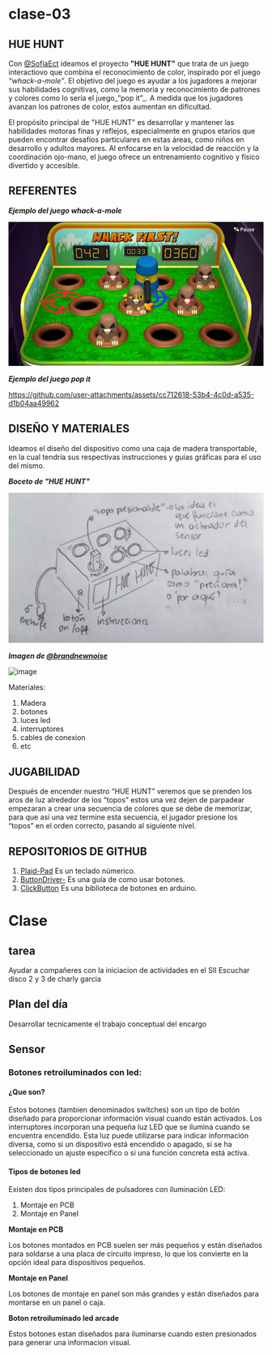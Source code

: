# clase-03
## HUE HUNT 

Con [@SofiaEct](https://github.com/SofiaEct/dis8637-2024-2)  ideamos el proyecto __"HUE HUNT"__ que trata de un juego interactiovo que combina el reconocimiento de color, inspirado por el juego _“whack-a-mole”_. El objetivo del juego es ayudar a los jugadores a mejorar sus habilidades cognitivas, como la memoria y reconocimiento de patrones y colores como lo sería el juego_”pop it”_. A medida que los jugadores avanzan los patrones de color, estos aumentan en dificultad. 

El propósito principal de "HUE HUNT" es desarrollar y mantener las habilidades motoras finas y reflejos, especialmente en grupos etarios que pueden encontrar desafíos particulares en estas áreas, como niños en desarrollo y adultos mayores. Al enfocarse en la velocidad de reacción y la coordinación ojo-mano, el juego ofrece un entrenamiento cognitivo y físico divertido y accesible.

## REFERENTES

***Ejemplo del juego whack-a-mole***

![***Ejemplo whack-a-mole*** ](img/whackamole.png)

***Ejemplo del juego pop it***

https://github.com/user-attachments/assets/cc712618-53b4-4c0d-a535-d1b04aa49962

## DISEÑO Y MATERIALES

Ideamos el diseño del dispositivo como una caja de madera transportable, en la cual tendría sus respectivas instrucciones y guías gráficas para el uso del mismo.

***Boceto de "HUE HUNT"***

![Boceto Hue Hunt](img/bocetoproyecto.jpeg)

***Imagen de [@brandnewnoise](https://www.instagram.com/brandnewnoise)***

<img width="422" alt="image" src="https://github.com/user-attachments/assets/52393c02-7d55-47f8-8ff8-1a245522591a">

Materiales:
1. Madera
2. botones
3. luces led
4. interruptores
5. cables de conexion
6. etc

## JUGABILIDAD

Después de encender nuestro “HUE HUNT” veremos que se prenden los aros de luz alrededor de los “topos” estos una vez dejen de parpadear empezaran a crear una secuencia de colores que se debe de memorizar, para que así una vez termine esta secuencia, el jugador presione los “topos” en el orden correcto, pasando al siguiente nivel.

## REPOSITORIOS DE GITHUB

1. [Plaid-Pad](https://github.com/Keycapsss/Plaid-Pad) Es un teclado númerico. 
2. [ButtonDriver-](https://github.com/myles-parfeniuk/button_driver) Es una guía de como usar botones.
3. [ClickButton](https://github.com/marcobrianza/ClickButton) Es una biblioteca de botones en arduino.

# Clase

## tarea
Ayudar a compañeres con la iniciacion de actividades en el SII 
Escuchar disco 2 y 3 de charly garcia

## Plan del día
Desarrollar tecnicamente el trabajo conceptual del encargo

## Sensor

### __Botones retroiluminados con led:__
#### ¿Que son?

Estos botones (tambien denominados switches) son un tipo de botón diseñado para proporcionar información visual cuando están activados.
Los interruptores incorporan una pequeña luz LED que se ilumina cuando se encuentra encendido. Esta luz puede utilizarse para indicar información diversa, como si un dispositivo está encendido o apagado, si se ha seleccionado un ajuste específico o si una función concreta está activa.

#### Tipos de botones led

Existen dos tipos principales de pulsadores con iluminación LED: 
1. Montaje en PCB
2. Montaje en Panel

__Montaje en PCB__

Los botones montados en PCB suelen ser más pequeños y están diseñados para soldarse a una placa de circuito impreso, lo que los convierte en la opción ideal para dispositivos pequeños.

__Montaje en Panel__

Los botones de montaje en panel son más grandes y están diseñados para montarse en un panel o caja.

__Boton retroiluminado led arcade__ 

Estos botones estan diseñados para iluminarse cuando esten presionados para generar una informacion visual.
